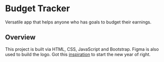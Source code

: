 # Budget Tracker
Versatile app that helps anyone who has goals to budget their earnings.

## Overview
This project is built via HTML, CSS, JavaScript and Bootstrap. Figma is also used to build the logo. Got this [inspiration](https://www.youtube.com/watch?v=m_HJ3juuFvo&list=LL&index=23) to start the new year of right.
